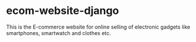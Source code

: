 # ecom-website-django
This is the E-commerce website for online selling of electronic gadgets like smartphones, smartwatch and clothes etc.
